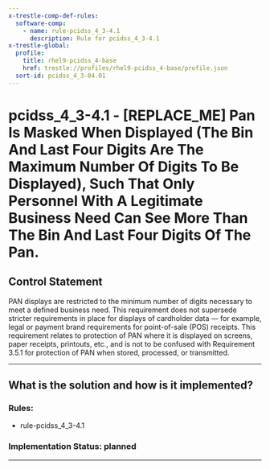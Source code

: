 ```yaml
---
x-trestle-comp-def-rules:
  software-comp:
    - name: rule-pcidss_4_3-4.1
      description: Rule for pcidss_4_3-4.1
x-trestle-global:
  profile:
    title: rhel9-pcidss_4-base
    href: trestle://profiles/rhel9-pcidss_4-base/profile.json
  sort-id: pcidss_4_3-04.01
---
```


# pcidss_4_3-4.1 - \[REPLACE_ME\] Pan Is Masked When Displayed (The Bin And Last Four Digits Are The Maximum Number Of Digits To Be Displayed), Such That Only Personnel With A Legitimate Business Need Can See More Than The Bin And Last Four Digits Of The Pan.

## Control Statement

PAN displays are restricted to the minimum number of digits necessary to meet a defined
business need. This requirement does not supersede stricter requirements in place for
displays of cardholder data — for example, legal or payment brand requirements for
point-of-sale (POS) receipts. This requirement relates to protection of PAN where it is
displayed on screens, paper receipts, printouts, etc., and is not to be confused with
Requirement 3.5.1 for protection of PAN when stored, processed, or transmitted.

______________________________________________________________________

## What is the solution and how is it implemented?

<!-- For implementation status enter one of: implemented, partial, planned, alternative, not-applicable -->

<!-- Note that the list of rules under ### Rules: is read-only and changes will not be captured after assembly to JSON -->

<!-- Add control implementation description here for control: pcidss_4_3-4.1 -->

### Rules:

  - rule-pcidss_4_3-4.1

### Implementation Status: planned

______________________________________________________________________
